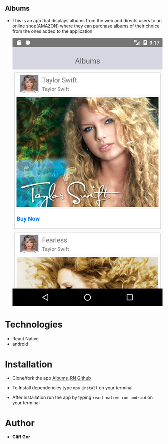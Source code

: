 ## Albums
- This is an app that displays albums from the web and directs users to an online shop(AMAZON) where they can purchase albums of their choice from the ones added to the application

	![Albums_rn](/src/screenshot/Albums_RN.png)

# Technologies

- React Native
- android 

# Installation

- Clone/fork the app [Albums_RN Github](https://github.com/cliffgor/Albums_RN.git)

- To Install dependencies type `npm install` on your terminal
- After installation run the app by typing  `react-native run-android` on your terminal

# Author 

- **Cliff Gor**